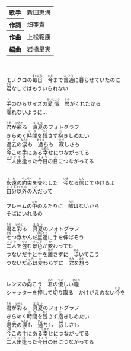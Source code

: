 <table>
<tbody>
<tr>
<th>歌手</th>
<td>新田恵海</td>
</tr>
<tr>
<th>作詞</th>
<td>畑亜貴</td>
</tr>
<tr>
<th>作曲</th>
<td>上松範康</td>
</tr>
<tr>
<th>編曲</th>
<td>岩橋星実</td>
</tr>
</tbody>
</table>
<br><br>
<div>
モノクロの<ruby>毎日<rp></rp><rt>まいにち</rt><rp></rp></ruby>　<ruby>今<rp></rp><rt>いま</rt><rp></rp></ruby>まで<ruby>普通<rp></rp><rt>ふつう</rt><rp></rp></ruby>に<ruby>暮<rp></rp><rt>く</rt><rp></rp></ruby>らせていたのに<br>
<ruby>君<rp></rp><rt>きみ</rt><rp></rp></ruby>なしではもういられない<br>
<br>
<ruby>手<rp></rp><rt>て</rt><rp></rp></ruby>のひらサイズの<ruby>愛情<rp></rp><rt>あいじょう</rt><rp></rp></ruby>　<ruby>君<rp></rp><rt>きみ</rt><rp></rp></ruby>がくれたから<br>
<ruby>零<rp></rp><rt>こぼ</rt><rp></rp></ruby>れないように...<br>
<br>
<ruby>君<rp></rp><rt>きみ</rt><rp></rp></ruby>が<ruby>彩<rp></rp><rt>いろど</rt><rp></rp></ruby>る　<ruby>真夏<rp></rp><rt>まなつ</rt><rp></rp></ruby>のフォトグラフ<br>
きらめく<ruby>時間<rp></rp><rt>とき</rt><rp></rp></ruby>を<ruby>残<rp></rp><rt>のこ</rt><rp></rp></ruby>さず<ruby>抱<rp></rp><rt>だ</rt><rp></rp></ruby>きしめたい<br>
<ruby>過去<rp></rp><rt>かこ</rt><rp></rp></ruby>の<ruby>涙<rp></rp><rt>なみだ</rt><rp></rp></ruby>も　<ruby>過<rp></rp><rt>あやま</rt><rp></rp></ruby>ちも　<ruby>寂<rp></rp><rt>さび</rt><rp></rp></ruby>しさも<br>
<ruby>今<rp></rp><rt>いま</rt><rp></rp></ruby>この<ruby>手<rp></rp><rt>て</rt><rp></rp></ruby>にある<ruby>幸<rp></rp><rt>しあわ</rt><rp></rp></ruby>せにつながってる<br>
<ruby>二人<rp></rp><rt>ふたり</rt><rp></rp></ruby><ruby>出逢<rp></rp><rt>であ</rt><rp></rp></ruby>った<ruby>今日<rp></rp><rt>きょう</rt><rp></rp></ruby>の<ruby>日<rp></rp><rt>ひ</rt><rp></rp></ruby>につながってる<br>
<br>
<br>
<ruby>永遠<rp></rp><rt>とわ</rt><rp></rp></ruby>の<ruby>約束<rp></rp><rt>やくそく</rt><rp></rp></ruby>を<ruby>交<rp></rp><rt>か</rt><rp></rp></ruby>わした　<ruby>今<rp></rp><rt>いま</rt><rp></rp></ruby>なら<ruby>信<rp></rp><rt>しん</rt><rp></rp></ruby>じてゆけるよ<br>
<ruby>自分<rp></rp><rt>じぶん</rt><rp></rp></ruby><ruby>以外<rp></rp><rt>いがい</rt><rp></rp></ruby>の<ruby>人<rp></rp><rt>ひと</rt><rp></rp></ruby>だって<br>
<br>
フレームの<ruby>中<rp></rp><rt>なか</rt><rp></rp></ruby>のふたりに　<ruby>嘘<rp></rp><rt>うそ</rt><rp></rp></ruby>はないから<br>
そばにいれるの<br>
<br>
<ruby>君<rp></rp><rt>きみ</rt><rp></rp></ruby>と<ruby>彩<rp></rp><rt>いろど</rt><rp></rp></ruby>る　<ruby>真夏<rp></rp><rt>まなつ</rt><rp></rp></ruby>のフォトグラフ<br>
<ruby>七<rp></rp><rt>なな</rt><rp></rp></ruby>つ<ruby>浮<rp></rp><rt>う</rt><rp></rp></ruby>かんだ<ruby>星<rp></rp><rt>ほし</rt><rp></rp></ruby><ruby>達<rp></rp><rt>たち</rt><rp></rp></ruby>に<ruby>手<rp></rp><rt>て</rt><rp></rp></ruby>を<ruby>伸<rp></rp><rt>の</rt><rp></rp></ruby>ばそう<br>
<ruby>二人<rp></rp><rt>ふたり</rt><rp></rp></ruby>を<ruby>包<rp></rp><rt>つつ</rt><rp></rp></ruby>む<ruby>景色<rp></rp><rt>けしき</rt><rp></rp></ruby>が<ruby>変<rp></rp><rt>か</rt><rp></rp></ruby>わっても<br>
つないだ<ruby>手<rp></rp><rt>て</rt><rp></rp></ruby>と<ruby>手<rp></rp><rt>て</rt><rp></rp></ruby>を<ruby>離<rp></rp><rt>はな</rt><rp></rp></ruby>さずに　<ruby>歩<rp></rp><rt>ある</rt><rp></rp></ruby>いてこう<br>
つないだ<ruby>心<rp></rp><rt>こころ</rt><rp></rp></ruby>は<ruby>変<rp></rp><rt>か</rt><rp></rp></ruby>わらずに　<ruby>君<rp></rp><rt>きみ</rt><rp></rp></ruby>を<ruby>想<rp></rp><rt>おも</rt><rp></rp></ruby>う<br>
<br>
<br>
レンズの<ruby>向<rp></rp><rt>む</rt><rp></rp></ruby>こう　<ruby>君<rp></rp><rt>きみ</rt><rp></rp></ruby>の<ruby>優<rp></rp><rt>やさ</rt><rp></rp></ruby>しい<ruby>瞳<rp></rp><rt>ひとみ</rt><rp></rp></ruby><br>
シャッターを<ruby>押<rp></rp><rt>お</rt><rp></rp></ruby>して<ruby>切<rp></rp><rt>き</rt><rp></rp></ruby>り<ruby>取<rp></rp><rt>と</rt><rp></rp></ruby>る　かけがえのない<ruby>今<rp></rp><rt>いま</rt><rp></rp></ruby>を<br>
<br>
<ruby>君<rp></rp><rt>きみ</rt><rp></rp></ruby>が<ruby>彩<rp></rp><rt>いろど</rt><rp></rp></ruby>る　<ruby>真夏<rp></rp><rt>まなつ</rt><rp></rp></ruby>のフォトグラフ<br>
きらめく<ruby>時間<rp></rp><rt>とき</rt><rp></rp></ruby>を<ruby>残<rp></rp><rt>のこ</rt><rp></rp></ruby>さず<ruby>抱<rp></rp><rt>だ</rt><rp></rp></ruby>きしめたい<br>
<ruby>過去<rp></rp><rt>かこ</rt><rp></rp></ruby>の<ruby>涙<rp></rp><rt>なみだ</rt><rp></rp></ruby>も　<ruby>過<rp></rp><rt>かこ</rt><rp></rp></ruby>ちも　<ruby>寂<rp></rp><rt>さび</rt><rp></rp></ruby>しさも<br>
<ruby>今<rp></rp><rt>いま</rt><rp></rp></ruby>この<ruby>手<rp></rp><rt>て</rt><rp></rp></ruby>にある<ruby>幸<rp></rp><rt>しあわ</rt><rp></rp></ruby>せにつながってる<br>
<ruby>二人<rp></rp><rt>ふたり</rt><rp></rp></ruby><ruby>出逢<rp></rp><rt>であ</rt><rp></rp></ruby>った<ruby>今日<rp></rp><rt>きょう</rt><rp></rp></ruby>の<ruby>日<rp></rp><rt>ひ</rt><rp></rp></ruby>につながってる<br>
</div>